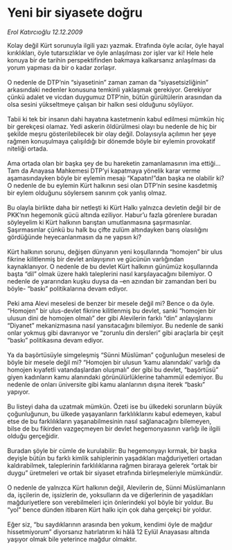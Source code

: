 # Yeni bir siyasete doğru

*Erol Katırcıoğlu 12.12.2009*

<div class="yazi">Kolay değil Kürt sorunuyla ilgili yazı yazmak. Etrafında öyle acılar, öyle hayal kırıklıkları, öyle tutarsızlıklar ve öyle anlaşılması zor işler var ki! Hele hele konuya bir de tarihin perspektifinden bakmaya kalkarsanız anlaşılması da yorum yapması da bir o kadar zorlaşır. <br/><br/>O nedenle de DTP’nin “siyasetinin” zaman zaman da “siyasetsizliğinin” arkasındaki nedenler konusuna temkinli yaklaşmak gerekiyor. Gerekiyor çünkü adalet ve vicdan duygumuz DTP’nin, bütün gürültülerin arasından da olsa sesini yükseltmeye çalışan bir halkın sesi olduğunu söylüyor. <br/><br/>Tabii ki tek bir insanın dahi hayatına kastetmenin kabul edilmesi mümkün hiç bir gerekçesi olamaz. Yedi askerin öldürülmesi olayı bu nedenle de hiç bir şekilde meşru gösterilebilecek bir olay değil. Dolayısıyla açılımın her şeye rağmen konuşulmaya çalışıldığı bir dönemde böyle bir eylemin provokatif niteliği ortada. <br/><br/>Ama ortada olan bir başka şey de bu hareketin zamanlamasının ima ettiği... Tam da Anayasa Mahkemesi DTP’yi kapatmaya yönelik karar verme aşamasındayken böyle bir eylemin mesajı “Kapatın!”dan başka ne olabilir ki? O nedenle de bu eylemin Kürt halkının sesi olan DTP’nin sesine kasdetmiş bir eylem olduğunu söylersem sanırım çok yanlış olmaz. <br/><br/>Bu olayla birlikte daha bir netleşti ki Kürt Halkı yalnızca devletin değil bir de PKK’nın hegemonik gücü altında eziliyor. Habur’u fazla görenlere buradan söyleyelim ki Kürt halkının barıştan umutlanmasına şaşırmasınlar. Şaşırmasınlar çünkü bu halk bu çifte zulüm altındayken barış olasılığını gördüğünde heyecanlanmasın da ne yapsın ki? <br/><br/>Kürt halkının sorunu, değişen dünyanın yeni koşullarında “homojen” bir ulus fikrine kilitlenmiş bir devlet anlayışının ve gücünün varlığından kaynaklanıyor. O nedenle de bu devlet Kürt halkının günümüz koşullarında başta “dil” olmak üzere haklı taleplerini nasıl karşılayacağını bilemiyor. O nedenle de yararından kuşku duysa da –en azından bir zamandan beri bu böyle- “baskı” politikalarına devam ediyor. <br/><br/>Peki ama Alevi meselesi de benzer bir mesele değil mi? Bence o da öyle. “Homojen” bir ulus-devlet fikrine kilitlenmiş bu devlet, sanki “homojen bir ulusun dini de homojen olmalı” der gibi Alevilerin farklı “din” anlayışlarını “Diyanet” mekanizmasına nasıl yansıtacağını bilemiyor. Bu nedenle de sanki onlar yokmuş gibi davranıyor ve “zorunlu din dersleri” gibi araçlarla bir çeşit “baskı” politikasına devam ediyor. <br/><br/>Ya da başörtüsüyle simgeleşmiş “Sünni Müslüman” çoğunluğun meselesi de böyle bir mesele değil mi? “Homojen bir ulusun ‘kamu alanındaki’ varlığı da homojen kıyafetli vatandaşlardan oluşmalı” der gibi bu devlet, “başörtüsü” giyen kadınların kamu alanındaki görünülürlüklerine tahammül edemiyor. Bu nedenle de onları üniversite gibi kamu alanlarının dışına iterek “baskı” yapıyor. <br/><br/>Bu listeyi daha da uzatmak mümkün. Özeti ise bu ülkedeki sorunların büyük çoğunluğunun, bu ülkede yaşayanların farklılıklarını kabul edemeyen, kabul etse de bu farklılıkların yaşanabilmesinin nasıl sağlanacağını bilemeyen, bilse de bu fikirden vazgeçmeyen bir devlet hegemonyasının varlığı ile ilgili olduğu gerçeğidir. <br/><br/>Buradan şöyle bir cümle de kurulabilir: Bu hegemonyayı kırmak, bir başka deyişle bütün bu farklı kimlik sahiplerinin yaşadıkları mağduriyetleri ortadan kaldırabilmek, taleplerinin farklılıklarına rağmen biraraya gelerek “ortak bir duygu” üretmeleri ve ortak bir siyaset etrafında birleşmeleriyle mümkündür. <br/><br/>O nedenle de yalnızca Kürt halkının değil, Alevilerin de, Sünni Müslümanların da, işçilerin de, işsizlerin de, yoksulların da ve diğerlerinin de yaşadıkları mağduriyetlere son verebilmeleri için önlerindeki yol böyle bir yoldur. Bu “yol” bence dünden itibaren Kürt halkı için çok daha gerçekçi bir yoldur. <br/><br/>Eğer siz, “bu saydıklarının arasında ben yokum, kendimi öyle de mağdur hissetmiyorum” diyorsanız hatırlatırım ki hâlâ 12 Eylül Anayasası altında yaşıyor olmak bile yeterince mağdur olmaktır.
              </div>
